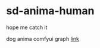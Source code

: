 # sd-anima-human

hope me catch it



dog anima comfyui graph [link](https://comfyworkflows.com/workflows/a64a7ae6-a675-4fe5-aef9-85342b8c07cc)
